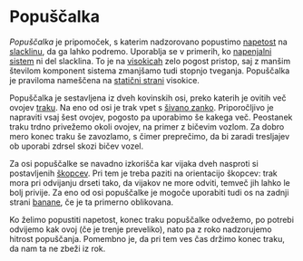 # Popuščalka

_Popuščalka_ je pripomoček, s katerim nadzorovano popustimo
[napetost](/napetost) na [slacklinu](/slackline), da ga lahko podremo. Uporablja
se v primerih, ko [napenjalni sistem](/napenjalni-sistem) ni del slacklina. To
je na [visokicah](/visokica) zelo pogost pristop, saj z manšim številom
komponent sistema zmanjšamo tudi stopnjo tveganja. Popuščalka je praviloma
nameščena na [statični strani](/staticna-stran) visokice.

Popuščalka je sestavljena iz dveh kovinskih osi, preko katerih je ovitih več
ovojev [traku](/trak). Na eno od osi je trak vpet s
[šivano zanko](/sivana-zanka). Priporočljivo je napraviti vsaj šest ovojev,
pogosto pa uporabimo še kakega več. Peostanek traku trdno privežemo okoli
ovojev, na primer z bičevim vozlom. Za dobro mero konec traku še zavozlamo, s
čimer preprečimo, da bi zaradi tresljajev ob uporabi zdrsel skozi bičev vozel.

Za osi popuščalke se navadno izkorišča kar vijaka dveh nasproti si postavljenih
[škopcev](/skopec). Pri tem je treba paziti na orientacijo škopcev: trak mora
pri odvijanju drseti tako, da vijakov ne more odviti, temveč jih lahko le bolj
privije. Za eno od osi popuščalke je mogoče uporabiti tudi os na zadnji strani
[banane](/banana), če je ta primerno oblikovana.

Ko želimo popustiti napetost, konec traku popuščalke odvežemo, po potrebi
odvijemo kak ovoj (če je trenje preveliko), nato pa z roko nadzorujemo hitrost
popuščanja. Pomembno je, da pri tem ves čas držimo konec traku, da nam ta ne
zbeži iz rok.
